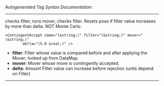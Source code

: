 _Autogenerated Tag Syntax Documentation:_

---
checks filter, runs mover, checks filter.  Resets pose if filter value increases by more than delta. NOT Monte Carlo.

```
<ContingentAccept name="(&string;)" filter="(&string;)" mover="(&string;)"
        delta="(5.0 &real;)" />
```

-   **filter**: Filter whose value is compared before and after applying the Mover; looked up from DataMap.
-   **mover**: Mover whose move is contingently accepted.
-   **delta**: Amount Filter value can increase before rejection (units depend on Filter)

---
